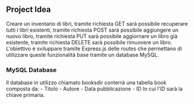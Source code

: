 ## Project Idea 
Creare un inventario di libri, tramite richiesta GET sarà possibile recuperare tutti i libri esistenti, tramite richiesta POST sarà possibile aggiungere un nuovo libro, tramite richiesta PUT sarà possibile aggiornare un libro già esistente, tramite richiesta DELETE sarà possibile rimuovere un libro. 
L'obiettivo è sviluppare tramite Express.js delle routes che permettano di utilizzare queste funzionalità base tramite un database MySQL.

### MySQL Database
Il database in utilizzo chiamato booksdir conterrà una tabella book composta da: 
    -   Titolo
    -   Autore
    -   Data pubblicazione
    -   ID
In cui l'ID sarà la chiave primaria.